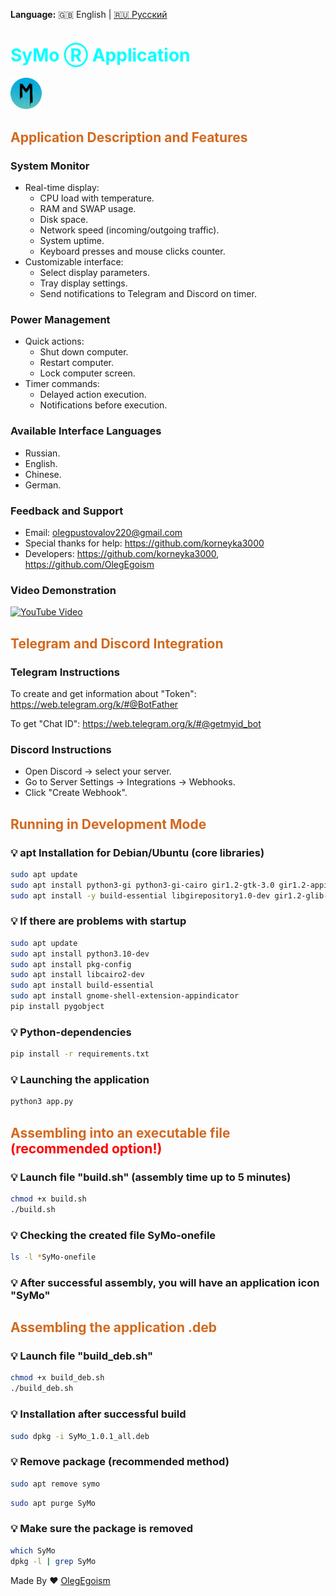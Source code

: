 <p><strong>Language:</strong> 🇬🇧 English | <a href="README.md"> 🇷🇺 Русский </a></p>

<h1 style="color: aqua">
SyMo Ⓡ Application
</h1>

<img src="logo.png" width="10%" />

<h2 style="color: chocolate">
Application Description and Features
</h2> 

<h3>System Monitor</h3>

- Real-time display:
  - CPU load with temperature.
  - RAM and SWAP usage.
  - Disk space.
  - Network speed (incoming/outgoing traffic).
  - System uptime.
  - Keyboard presses and mouse clicks counter.
- Customizable interface:
  - Select display parameters.
  - Tray display settings.
  - Send notifications to Telegram and Discord on timer.

<h3>Power Management</h3>

- Quick actions:
  - Shut down computer.
  - Restart computer.
  - Lock computer screen.
- Timer commands:
  - Delayed action execution.
  - Notifications before execution.

<h3>Available Interface Languages</h3>

- Russian.
- English.
- Chinese.
- German.

<h3>Feedback and Support</h3> 

- Email: olegpustovalov220@gmail.com
- Special thanks for help: https://github.com/korneyka3000
- Developers: https://github.com/korneyka3000, https://github.com/OlegEgoism

<h3>Video Demonstration</h3>

[![YouTube Video](https://img.youtube.com/vi/eNh-yalHPO0/0.jpg)](https://www.youtube.com/watch?v=eNh-yalHPO0)

<h2 style="color: chocolate">
Telegram and Discord Integration
</h2>

<h3>Telegram Instructions</h3>

To create and get information about "Token": https://web.telegram.org/k/#@BotFather

To get "Chat ID": https://web.telegram.org/k/#@getmyid_bot

<h3>Discord Instructions</h3>

- Open Discord → select your server.
- Go to Server Settings → Integrations → Webhooks.
- Click "Create Webhook".

<h2 style="color: chocolate">
Running in Development Mode
</h2>

<h3>💡 apt Installation for Debian/Ubuntu (core libraries)</h3>

```bash
sudo apt update
sudo apt install python3-gi python3-gi-cairo gir1.2-gtk-3.0 gir1.2-appindicator3-0.1
sudo apt install -y build-essential libgirepository1.0-dev gir1.2-glib-2.0 python3-gi python3-gi-cairo gobject-introspection
```

<h3>💡 If there are problems with startup</h3>

```bash
sudo apt update
sudo apt install python3.10-dev
sudo apt install pkg-config
sudo apt install libcairo2-dev
sudo apt install build-essential
sudo apt install gnome-shell-extension-appindicator
pip install pygobject
```

<h3>💡 Python-dependencies</h3>

```bash
pip install -r requirements.txt
```

<h3>💡 Launching the application</h3>

```bash
python3 app.py
```

<h2 style="color: chocolate">
    Assembling into an executable file
    <span style="color: red">(recommended option!)</span>
</h2>

<h3>💡 Launch file "build.sh" (assembly time up to 5 minutes)</h3>

```bash
chmod +x build.sh
./build.sh
```

<h3>💡 Checking the created file SyMo-onefile</h3>

```bash
ls -l *SyMo-onefile
```

<h3>💡 After successful assembly, you will have an application icon "SyMo"</h3>

<h2 style="color: chocolate">
Assembling the application .deb
</h2>

<h3>💡 Launch file "build_deb.sh"</h3>

```bash
chmod +x build_deb.sh
./build_deb.sh
```

<h3>💡 Installation after successful build</h3>

```bash
sudo dpkg -i SyMo_1.0.1_all.deb
```

<h3>💡 Remove package (recommended method)</h3>

```bash
sudo apt remove symo
```
```bash
sudo apt purge SyMo
```

<h3>💡 Make sure the package is removed</h3>

```bash
which SyMo
dpkg -l | grep SyMo
```

Made By ❤ [OlegEgoism](https://github.com/OlegEgoism)
